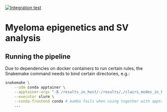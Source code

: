 [![Integration test](https://github.com/cnio-bu/myeloma-epi-sv/actions/workflows/integration-test.yaml/badge.svg)](https://github.com/cnio-bu/myeloma-epi-sv/actions/workflows/integration-test.yaml)

# Myeloma epigenetics and SV analysis

## Running the pipeline

Due to dependencies on docker containers to run certain rules,
the Snakemake command needs to bind certain directories, e.g.:

```bash
snakemake \
    --sdm conda apptainer \
    --apptainer-args "-B /results_in_host/:/results/,/clairs_modes_in_host/:/models/,/logs_in_host/:/logs/" \
    --executor slurm \
    --conda-frontend conda # mamba fails when using together with apptainer
    ...
```
